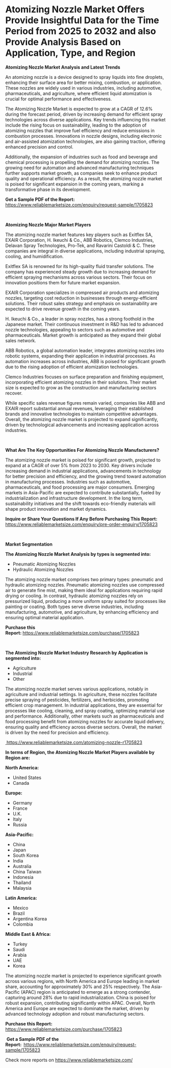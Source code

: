 <p><h1>Atomizing Nozzle Market Offers Provide Insightful Data for the Time Period from 2025 to 2032 and also Provide Analysis Based on Application, Type, and Region</h1></p><p><strong>Atomizing Nozzle Market Analysis and Latest Trends</strong></p>
<p><p>An atomizing nozzle is a device designed to spray liquids into fine droplets, enhancing their surface area for better mixing, combustion, or application. These nozzles are widely used in various industries, including automotive, pharmaceuticals, and agriculture, where efficient liquid atomization is crucial for optimal performance and effectiveness.</p><p>The Atomizing Nozzle Market is expected to grow at a CAGR of 12.6% during the forecast period, driven by increasing demand for efficient spray technologies across diverse applications. Key trends influencing this market include the rising focus on sustainability, leading to the adoption of atomizing nozzles that improve fuel efficiency and reduce emissions in combustion processes. Innovations in nozzle designs, including electronic and air-assisted atomization technologies, are also gaining traction, offering enhanced precision and control.</p><p>Additionally, the expansion of industries such as food and beverage and chemical processing is propelling the demand for atomizing nozzles. The growing need for automation and advanced manufacturing techniques further supports market growth, as companies seek to enhance product quality and operational efficiency. As a result, the atomizing nozzle market is poised for significant expansion in the coming years, marking a transformative phase in its development.</p></p>
<p><strong>Get a Sample PDF of the Report:&nbsp;</strong> <a href="https://www.reliablemarketsize.com/enquiry/request-sample/1705823?utm_campaign=2212&utm_medium=2&utm_source=Github&utm_content=ia&utm_term=18022025&utm_id=atomizing-nozzle">https://www.reliablemarketsize.com/enquiry/request-sample/1705823</a></p>
<p>&nbsp;</p>
<p><strong>Atomizing Nozzle Major Market Players</strong></p>
<p><p>The atomizing nozzle market features key players such as Exitflex SA, EXAIR Corporation, H. Ikeuchi & Co., ABB Robotics, Clemco Industries, Delavan Spray Technologies, Pro-Tek, and Ravarini Castoldi & C. These companies are integral in diverse applications, including industrial spraying, cooling, and humidification.</p><p>Exitflex SA is renowned for its high-quality fluid transfer solutions. The company has experienced steady growth due to increasing demand for efficient spraying mechanisms across various sectors. Their focus on innovation positions them for future market expansion.</p><p>EXAIR Corporation specializes in compressed air products and atomizing nozzles, targeting cost reduction in businesses through energy-efficient solutions. Their robust sales strategy and emphasis on sustainability are expected to drive revenue growth in the coming years.</p><p>H. Ikeuchi & Co., a leader in spray nozzles, has a strong foothold in the Japanese market. Their continuous investment in R&D has led to advanced nozzle technologies, appealing to sectors such as automotive and pharmaceuticals. Market growth is anticipated as they expand their global sales network.</p><p>ABB Robotics, a global automation leader, integrates atomizing nozzles into robotic systems, expanding their application in industrial processes. As automation increases across industries, ABB is poised for significant growth due to the rising adoption of efficient atomization technologies.</p><p>Clemco Industries focuses on surface preparation and finishing equipment, incorporating efficient atomizing nozzles in their solutions. Their market size is expected to grow as the construction and manufacturing sectors recover.</p><p>While specific sales revenue figures remain varied, companies like ABB and EXAIR report substantial annual revenues, leveraging their established brands and innovative technologies to maintain competitive advantages. Overall, the atomizing nozzle market is projected to expand significantly, driven by technological advancements and increasing application across industries.</p></p>
<p>&nbsp;</p>
<p><strong>What Are The Key Opportunities For Atomizing Nozzle Manufacturers?</strong></p>
<p><p>The atomizing nozzle market is poised for significant growth, projected to expand at a CAGR of over 5% from 2023 to 2030. Key drivers include increasing demand in industrial applications, advancements in technology for better precision and efficiency, and the growing trend toward automation in manufacturing processes. Industries such as automotive, pharmaceuticals, and food processing are major consumers. Emerging markets in Asia-Pacific are expected to contribute substantially, fueled by industrialization and infrastructure development. In the long term, sustainability initiatives and the shift towards eco-friendly materials will shape product innovation and market dynamics.</p></p>
<p><strong>Inquire or Share Your Questions If Any Before Purchasing This Report:</strong> <a href="https://www.reliablemarketsize.com/enquiry/pre-order-enquiry/1705823?utm_campaign=2212&utm_medium=2&utm_source=Github&utm_content=ia&utm_term=18022025&utm_id=atomizing-nozzle">https://www.reliablemarketsize.com/enquiry/pre-order-enquiry/1705823</a></p>
<p>&nbsp;</p>
<p><strong>Market Segmentation</strong></p>
<p><strong>The Atomizing Nozzle Market Analysis by types is segmented into:</strong></p>
<p><ul><li>Pneumatic Atomizing Nozzles</li><li>Hydraulic Atomizing Nozzles</li></ul></p>
<p><p>The atomizing nozzle market comprises two primary types: pneumatic and hydraulic atomizing nozzles. Pneumatic atomizing nozzles use compressed air to generate fine mist, making them ideal for applications requiring rapid drying or cooling. In contrast, hydraulic atomizing nozzles rely on pressurized liquid, producing a more uniform spray suited for processes like painting or coating. Both types serve diverse industries, including manufacturing, automotive, and agriculture, by enhancing efficiency and ensuring optimal material application.</p></p>
<p><strong>Purchase this Report:&nbsp;</strong><a href="https://www.reliablemarketsize.com/purchase/1705823?utm_campaign=2212&utm_medium=2&utm_source=Github&utm_content=ia&utm_term=18022025&utm_id=atomizing-nozzle">https://www.reliablemarketsize.com/purchase/1705823</a></p>
<p>&nbsp;</p>
<p><strong>The Atomizing Nozzle Market Industry Research by Application is segmented into:</strong></p>
<p><ul><li>Agriculture</li><li>Industrial</li><li>Other</li></ul></p>
<p><p>The atomizing nozzle market serves various applications, notably in agriculture and industrial settings. In agriculture, these nozzles facilitate precise spraying of pesticides, fertilizers, and herbicides, promoting efficient crop management. In industrial applications, they are essential for processes like cooling, cleaning, and spray coating, optimizing material use and performance. Additionally, other markets such as pharmaceuticals and food processing benefit from atomizing nozzles for accurate liquid delivery, ensuring quality and efficiency across diverse sectors. Overall, the market is driven by the need for precision and efficiency.</p></p>
<p><a href="https://www.reliablemarketsize.com/atomizing-nozzle-r1705823?utm_campaign=2212&utm_medium=2&utm_source=Github&utm_content=ia&utm_term=18022025&utm_id=atomizing-nozzle">&nbsp;https://www.reliablemarketsize.com/atomizing-nozzle-r1705823</a></p>
<p><strong>In terms of Region, the Atomizing Nozzle Market Players available by Region are:</strong></p>
<p>
    <p> <strong> North America: </strong>
        <ul>
            <li>United States</li>
            <li>Canada</li>
        </ul>
        </p> 
    <p> <strong> Europe: </strong>
        <ul>
            <li>Germany</li>
            <li>France</li>
            <li>U.K.</li>
            <li>Italy</li>
            <li>Russia</li>
        </ul>
        </p> 
    <p> <strong> Asia-Pacific: </strong>
        <ul>
            <li>China</li>
            <li>Japan</li>
            <li>South Korea</li>
            <li>India</li>
            <li>Australia</li>
            <li>China Taiwan</li>
            <li>Indonesia</li>
            <li>Thailand</li>
            <li>Malaysia</li>
        </ul>
        </p> 
    <p> <strong> Latin America: </strong>
        <ul>
            <li>Mexico</li>
            <li>Brazil</li>
            <li>Argentina Korea</li>
            <li>Colombia</li>
        </ul>
        </p> 
    <p> <strong> Middle East & Africa: </strong>
        <ul>
            <li>Turkey</li>
            <li>Saudi</li>
            <li>Arabia</li>
            <li>UAE</li>
            <li>Korea</li>
        </ul>
    </p>
    </p>
<p><p>The atomizing nozzle market is projected to experience significant growth across various regions, with North America and Europe leading in market share, accounting for approximately 30% and 25% respectively. The Asia-Pacific (APAC) region is anticipated to emerge as a strong contender, capturing around 28% due to rapid industrialization. China is poised for robust expansion, contributing significantly within APAC. Overall, North America and Europe are expected to dominate the market, driven by advanced technology adoption and robust manufacturing sectors.</p></p>
<p><strong>Purchase this Report: </strong><a href="https://www.reliablemarketsize.com/purchase/1705823?utm_campaign=2212&utm_medium=2&utm_source=Github&utm_content=ia&utm_term=18022025&utm_id=atomizing-nozzle">https://www.reliablemarketsize.com/purchase/1705823</a></p>
<p>&nbsp;<strong>Get a Sample PDF of the Report:&nbsp;&nbsp;</strong><a href="https://www.reliablemarketsize.com/enquiry/request-sample/1705823?utm_campaign=2212&utm_medium=2&utm_source=Github&utm_content=ia&utm_term=18022025&utm_id=atomizing-nozzle">https://www.reliablemarketsize.com/enquiry/request-sample/1705823</a></p>
<p><strong></strong></p>
<p>Check more reports on <a href="https://www.reliablemarketsize.com/?utm_campaign=2212&utm_medium=2&utm_source=Github&utm_content=ia&utm_term=18022025&utm_id=atomizing-nozzle">https://www.reliablemarketsize.com/</a></p>
